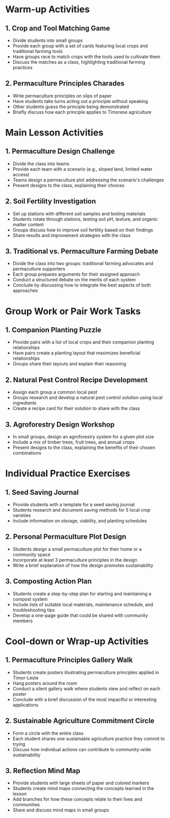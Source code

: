 # Warm-up Activities

## 1. Crop and Tool Matching Game
- Divide students into small groups
- Provide each group with a set of cards featuring local crops and traditional farming tools
- Have groups race to match crops with the tools used to cultivate them
- Discuss the matches as a class, highlighting traditional farming practices

## 2. Permaculture Principles Charades
- Write permaculture principles on slips of paper
- Have students take turns acting out a principle without speaking
- Other students guess the principle being demonstrated
- Briefly discuss how each principle applies to Timorese agriculture

# Main Lesson Activities

## 1. Permaculture Design Challenge
- Divide the class into teams
- Provide each team with a scenario (e.g., sloped land, limited water access)
- Teams design a permaculture plot addressing the scenario's challenges
- Present designs to the class, explaining their choices

## 2. Soil Fertility Investigation
- Set up stations with different soil samples and testing materials
- Students rotate through stations, testing soil pH, texture, and organic matter content
- Groups discuss how to improve soil fertility based on their findings
- Share results and improvement strategies with the class

## 3. Traditional vs. Permaculture Farming Debate
- Divide the class into two groups: traditional farming advocates and permaculture supporters
- Each group prepares arguments for their assigned approach
- Conduct a structured debate on the merits of each system
- Conclude by discussing how to integrate the best aspects of both approaches

# Group Work or Pair Work Tasks

## 1. Companion Planting Puzzle
- Provide pairs with a list of local crops and their companion planting relationships
- Have pairs create a planting layout that maximizes beneficial relationships
- Groups share their layouts and explain their reasoning

## 2. Natural Pest Control Recipe Development
- Assign each group a common local pest
- Groups research and develop a natural pest control solution using local ingredients
- Create a recipe card for their solution to share with the class

## 3. Agroforestry Design Workshop
- In small groups, design an agroforestry system for a given plot size
- Include a mix of timber trees, fruit trees, and annual crops
- Present designs to the class, explaining the benefits of their chosen combinations

# Individual Practice Exercises

## 1. Seed Saving Journal
- Provide students with a template for a seed saving journal
- Students research and document saving methods for 5 local crop varieties
- Include information on storage, viability, and planting schedules

## 2. Personal Permaculture Plot Design
- Students design a small permaculture plot for their home or a community space
- Incorporate at least 3 permaculture principles in the design
- Write a brief explanation of how the design promotes sustainability

## 3. Composting Action Plan
- Students create a step-by-step plan for starting and maintaining a compost system
- Include lists of suitable local materials, maintenance schedule, and troubleshooting tips
- Develop a one-page guide that could be shared with community members

# Cool-down or Wrap-up Activities

## 1. Permaculture Principles Gallery Walk
- Students create posters illustrating permaculture principles applied in Timor-Leste
- Hang posters around the room
- Conduct a silent gallery walk where students view and reflect on each poster
- Conclude with a brief discussion of the most impactful or interesting applications

## 2. Sustainable Agriculture Commitment Circle
- Form a circle with the entire class
- Each student shares one sustainable agriculture practice they commit to trying
- Discuss how individual actions can contribute to community-wide sustainability

## 3. Reflection Mind Map
- Provide students with large sheets of paper and colored markers
- Students create mind maps connecting the concepts learned in the lesson
- Add branches for how these concepts relate to their lives and communities
- Share and discuss mind maps in small groups